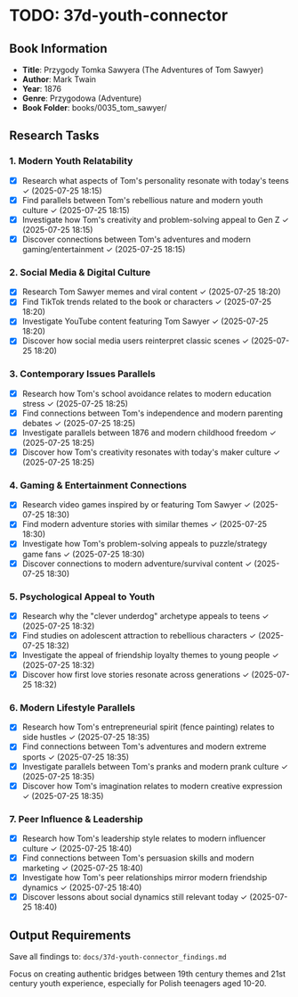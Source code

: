 # TODO: 37d-youth-connector

## Book Information
- **Title**: Przygody Tomka Sawyera (The Adventures of Tom Sawyer)
- **Author**: Mark Twain
- **Year**: 1876
- **Genre**: Przygodowa (Adventure)
- **Book Folder**: books/0035_tom_sawyer/

## Research Tasks

### 1. Modern Youth Relatability
- [x] Research what aspects of Tom's personality resonate with today's teens ✓ (2025-07-25 18:15)
- [x] Find parallels between Tom's rebellious nature and modern youth culture ✓ (2025-07-25 18:15)
- [x] Investigate how Tom's creativity and problem-solving appeal to Gen Z ✓ (2025-07-25 18:15)
- [x] Discover connections between Tom's adventures and modern gaming/entertainment ✓ (2025-07-25 18:15)

### 2. Social Media & Digital Culture
- [x] Research Tom Sawyer memes and viral content ✓ (2025-07-25 18:20)
- [x] Find TikTok trends related to the book or characters ✓ (2025-07-25 18:20)
- [x] Investigate YouTube content featuring Tom Sawyer ✓ (2025-07-25 18:20)
- [x] Discover how social media users reinterpret classic scenes ✓ (2025-07-25 18:20)

### 3. Contemporary Issues Parallels
- [x] Research how Tom's school avoidance relates to modern education stress ✓ (2025-07-25 18:25)
- [x] Find connections between Tom's independence and modern parenting debates ✓ (2025-07-25 18:25)
- [x] Investigate parallels between 1876 and modern childhood freedom ✓ (2025-07-25 18:25)
- [x] Discover how Tom's creativity resonates with today's maker culture ✓ (2025-07-25 18:25)

### 4. Gaming & Entertainment Connections
- [x] Research video games inspired by or featuring Tom Sawyer ✓ (2025-07-25 18:30)
- [x] Find modern adventure stories with similar themes ✓ (2025-07-25 18:30)
- [x] Investigate how Tom's problem-solving appeals to puzzle/strategy game fans ✓ (2025-07-25 18:30)
- [x] Discover connections to modern adventure/survival content ✓ (2025-07-25 18:30)

### 5. Psychological Appeal to Youth
- [x] Research why the "clever underdog" archetype appeals to teens ✓ (2025-07-25 18:32)
- [x] Find studies on adolescent attraction to rebellious characters ✓ (2025-07-25 18:32)
- [x] Investigate the appeal of friendship loyalty themes to young people ✓ (2025-07-25 18:32)
- [x] Discover how first love stories resonate across generations ✓ (2025-07-25 18:32)

### 6. Modern Lifestyle Parallels
- [x] Research how Tom's entrepreneurial spirit (fence painting) relates to side hustles ✓ (2025-07-25 18:35)
- [x] Find connections between Tom's adventures and modern extreme sports ✓ (2025-07-25 18:35)
- [x] Investigate parallels between Tom's pranks and modern prank culture ✓ (2025-07-25 18:35)
- [x] Discover how Tom's imagination relates to modern creative expression ✓ (2025-07-25 18:35)

### 7. Peer Influence & Leadership
- [x] Research how Tom's leadership style relates to modern influencer culture ✓ (2025-07-25 18:40)
- [x] Find connections between Tom's persuasion skills and modern marketing ✓ (2025-07-25 18:40)
- [x] Investigate how Tom's peer relationships mirror modern friendship dynamics ✓ (2025-07-25 18:40)
- [x] Discover lessons about social dynamics still relevant today ✓ (2025-07-25 18:40)

## Output Requirements
Save all findings to: `docs/37d-youth-connector_findings.md`

Focus on creating authentic bridges between 19th century themes and 21st century youth experience, especially for Polish teenagers aged 10-20.